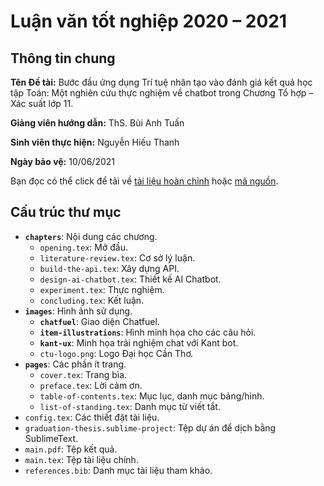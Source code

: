# Luận văn tốt nghiệp 2020 – 2021

## Thông tin chung

**Tên Đề tài:** Bước đầu ứng dụng Trí tuệ nhân tạo vào đánh giá kết quả học tập Toán: Một nghiên cứu thực nghiệm về chatbot trong Chương Tổ hợp – Xác suất lớp 11.

**Giảng viên hướng dẫn:** ThS. Bùi Anh Tuấn

**Sinh viên thực hiện:** Nguyễn Hiếu Thanh

**Ngày bảo vệ:** 10/06/2021

Bạn đọc có thể click để tải về [tài liệu hoàn chỉnh](https://github.com/hieuthanh1908/graduation-thesis/releases/download/final/Nguyen.Hieu.Thanh.K43.pdf) hoặc [mã nguồn](https://github.com/hieuthanh1908/graduation-thesis/archive/refs/tags/final.zip).

## Cấu trúc thư mục

- **`chapters`**: Nội dung các chương.
  - `opening.tex`: Mở đầu.
  - `literature-review.tex`: Cơ sở lý luận.
  - `build-the-api.tex`: Xây dựng API.
  - `design-ai-chatbot.tex`: Thiết kế AI Chatbot.
  - `experiment.tex`: Thực nghiệm.
  - `concluding.tex`: Kết luận.
- **`images`**: Hình ảnh sử dụng.
  - **`chatfuel`**: Giao diện Chatfuel.
  - **`item-illustrations`**: Hình minh họa cho các câu hỏi.
  - **`kant-ux`**: Minh họa trải nghiệm chat với Kant bot.
  - `ctu-logo.png`: Logo Đại học Cần Thơ.
- **`pages`**: Các phần ít trang.
  - `cover.tex`: Trang bìa.
  - `preface.tex`: Lời cảm ơn.
  - `table-of-contents.tex`: Mục lục, danh mục bảng/hình.
  - `list-of-standing.tex`: Danh mục từ viết tắt.
- `config.tex`: Các thiết đặt tài liệu.
- `graduation-thesis.sublime-project`: Tệp dự án để dịch bằng SublimeText.
- `main.pdf`: Tệp kết quả.
- `main.tex`: Tệp tài liệu chính.
- `references.bib`: Danh mục tài liệu tham khảo.
